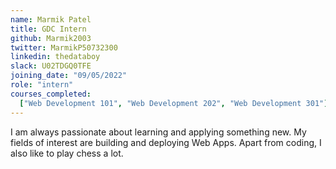 ```yaml
---
name: Marmik Patel
title: GDC Intern
github: Marmik2003
twitter: MarmikP50732300
linkedin: thedataboy
slack: U02TDGQ0TFE
joining_date: "09/05/2022"
role: "intern"
courses_completed:
  ["Web Development 101", "Web Development 202", "Web Development 301"]
---
```


I am always passionate about learning and applying something new. My fields of interest are building and deploying Web Apps. Apart from coding, I also like to play chess a lot.
